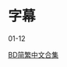 # 字幕

01-12

[BD简繁中文合集](https://github.com/Nekomoekissaten-SUB/Nekomoekissaten-Storage/releases/download/subtitle_pkg/Omitsuyo_w_BD_zho.7z)
